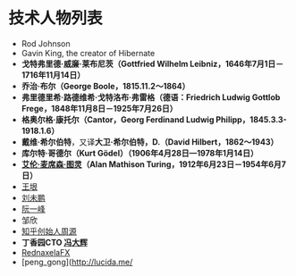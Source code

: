# 技术人物列表

- Rod Johnson
- Gavin King, the creator of Hibernate
- **戈特弗里德·威廉·莱布尼茨（Gottfried Wilhelm Leibniz，1646年7月1日－1716年11月14日）**
- **乔治·布尔（George Boole，1815.11.2～1864）**
- **弗里德里希·路德维希·戈特洛布·弗雷格（德语：Friedrich Ludwig Gottlob Frege，1848年11月8日－1925年7月26日）**
- **格奥尔格·康托尔（Cantor，Georg Ferdinand Ludwig Philipp，1845.3.3-1918.1.6）**
- **戴维·希尔伯特**，又译**大卫·希尔伯特，D.（David Hilbert，1862～1943）**
- **库尔特·哥德尔（Kurt Gödel）（1906年4月28日—1978年1月14日）**
- **[艾伦·麦席森·图灵](https://en.wikipedia.org/wiki/Alan_Turing)（Alan Mathison Turing，1912年6月23日－1954年6月7日）**
- [王垠](http://www.yinwang.org/)
- [刘未鹏](http://mindhacks.cn/)
- [阮一峰](http://www.ruanyifeng.com/blog/2011/10/dennis_ritchie.html)
- 邹欣
- [知乎创始人周源](https://www.zhihu.com/question/19551593)
- **丁香园CTO [冯大辉](http://www.dbanotes.net/)**
- [RednaxelaFX](https://www.iteye.com/blog/user/rednaxelafx)
- [peng_gong](http://lucida.me/